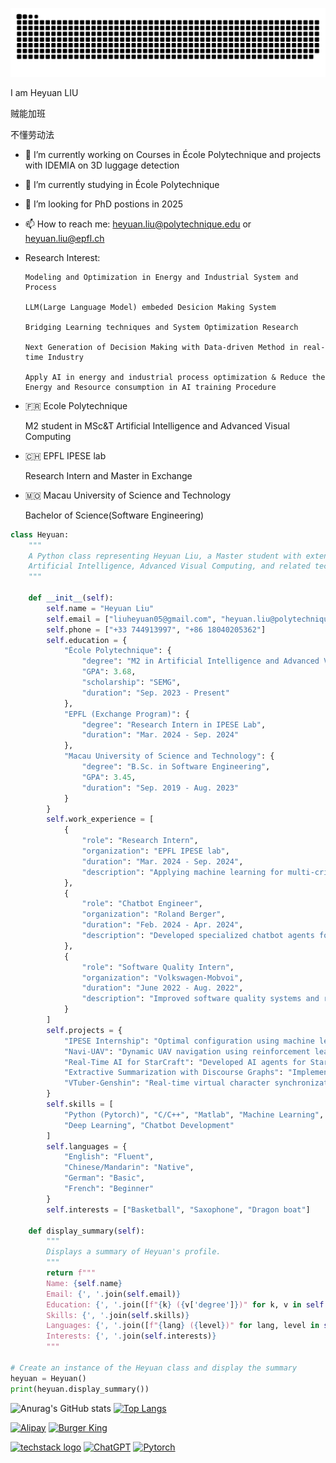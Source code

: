 
![](https://raw.githubusercontent.com/MiSFiT5/Snake-in-Contribution-Grid/output/github-contribution-grid-snake.svg)
<!--
**MiSFiT5/MiSFiT5** is a ✨ _special_ ✨ repository because its `README.md` (this file) appears on your GitHub profile.
-->
I am Heyuan LIU

贼能加班

不懂劳动法
- 🔭 I’m currently working on Courses in École Polytechnique and projects with IDEMIA on 3D luggage detection
- 🌱 I’m currently studying in École Polytechnique
- 🤔 I’m looking for PhD postions in 2025
- 📫 How to reach me: heyuan.liu@polytechnique.edu or heyuan.liu@epfl.ch

- Research Interest:
  
      Modeling and Optimization in Energy and Industrial System and Process

      LLM(Large Language Model) embeded Desicion Making System

      Bridging Learning techniques and System Optimization Research

      Next Generation of Decision Making with Data-driven Method in real-time Industry

      Apply AI in energy and industrial process optimization & Reduce the Energy and Resource consumption in AI training Procedure

- 🇫🇷 Ecole Polytechnique

  M2 student in MSc&T Artificial Intelligence and Advanced Visual Computing

  
- 🇨🇭 EPFL IPESE lab

  Research Intern and Master in Exchange



- 🇲🇴 Macau University of Science and Technology

  Bachelor of Science(Software Engineering)



```python
class Heyuan:
    """
    A Python class representing Heyuan Liu, a Master student with extensive experience and expertise in 
    Artificial Intelligence, Advanced Visual Computing, and related technologies.
    """

    def __init__(self):
        self.name = "Heyuan Liu"
        self.email = ["liuheyuan05@gmail.com", "heyuan.liu@polytechnique.edu"]
        self.phone = ["+33 744913997", "+86 18040205362"]
        self.education = {
            "École Polytechnique": {
                "degree": "M2 in Artificial Intelligence and Advanced Visual Computing",
                "GPA": 3.68,
                "scholarship": "SEMG",
                "duration": "Sep. 2023 - Present"
            },
            "EPFL (Exchange Program)": {
                "degree": "Research Intern in IPESE Lab",
                "duration": "Mar. 2024 - Sep. 2024"
            },
            "Macau University of Science and Technology": {
                "degree": "B.Sc. in Software Engineering",
                "GPA": 3.45,
                "duration": "Sep. 2019 - Aug. 2023"
            }
        }
        self.work_experience = [
            {
                "role": "Research Intern",
                "organization": "EPFL IPESE lab",
                "duration": "Mar. 2024 - Sep. 2024",
                "description": "Applying machine learning for multi-criteria decision-making in energy systems."
            },
            {
                "role": "Chatbot Engineer",
                "organization": "Roland Berger",
                "duration": "Feb. 2024 - Apr. 2024",
                "description": "Developed specialized chatbot agents for car sales."
            },
            {
                "role": "Software Quality Intern",
                "organization": "Volkswagen-Mobvoi",
                "duration": "June 2022 - Aug. 2022",
                "description": "Improved software quality systems and resolved issues in automotive projects."
            }
        ]
        self.projects = {
            "IPESE Internship": "Optimal configuration using machine learning for decision-making.",
            "Navi-UAV": "Dynamic UAV navigation using reinforcement learning.",
            "Real-Time AI for StarCraft": "Developed AI agents for StarCraft game.",
            "Extractive Summarization with Discourse Graphs": "Implemented GCN and LSTM for summarization.",
            "VTuber-Genshin": "Real-time virtual character synchronization using MediaPipe and Unity."
        }
        self.skills = [
            "Python (Pytorch)", "C/C++", "Matlab", "Machine Learning", 
            "Deep Learning", "Chatbot Development"
        ]
        self.languages = {
            "English": "Fluent",
            "Chinese/Mandarin": "Native",
            "German": "Basic",
            "French": "Beginner"
        }
        self.interests = ["Basketball", "Saxophone", "Dragon boat"]

    def display_summary(self):
        """
        Displays a summary of Heyuan's profile.
        """
        return f"""
        Name: {self.name}
        Email: {', '.join(self.email)}
        Education: {', '.join([f"{k} ({v['degree']})" for k, v in self.education.items()])}
        Skills: {', '.join(self.skills)}
        Languages: {', '.join([f"{lang} ({level})" for lang, level in self.languages.items()])}
        Interests: {', '.join(self.interests)}
        """

# Create an instance of the Heyuan class and display the summary
heyuan = Heyuan()
print(heyuan.display_summary())
```


![Anurag's GitHub stats](https://github-readme-stats.vercel.app/api?username=MiSFiT5&show_icons=true&theme=ambient_gradient)
[![Top Langs](https://github-readme-stats.vercel.app/api/top-langs/?username=MiSFiT5)](https://github.com/anuraghazra/github-readme-stats)

[![Alipay](https://img.shields.io/badge/alipay-00A1E9?style=for-the-badge&logo=alipay&logoColor=white)](https://www.alipay.com)
[![Burger King](https://img.shields.io/badge/Burger_King-FF0000?style=for-the-badge&logo=burger-king&logoColor=white)](https://www.bk.com)



[![techstack logo](https://readme-components.vercel.app/api?component=logo&logo=python)](https://github.com/harish-sethuraman/readme-components)
[![ChatGPT](https://img.shields.io/badge/ChatGPT-74aa9c?style=for-the-badge&logo=openai&logoColor=white)](https://www.chatgpt.com)
[![Pytorch](https://img.shields.io/badge/PyTorch-EE4C2C?style=for-the-badge&logo=pytorch&logoColor=white)](https://www.bk.com)

